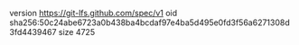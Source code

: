 version https://git-lfs.github.com/spec/v1
oid sha256:50c24abe6723a0b438ba4bcdaf97e4ba5d495e0fd3f56a6271308d3fd4439467
size 4725

